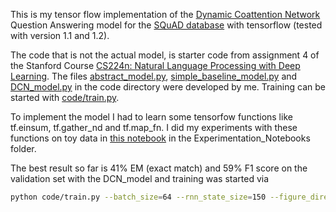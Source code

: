 This is my tensor flow implementation of the [Dynamic Coattention Network](https://arxiv.org/abs/1611.01604) Question Answering model for the [SQuAD database](https://rajpurkar.github.io/SQuAD-explorer/) with tensorflow (tested with version 1.1 and 1.2).
 
The code that is not the actual model, is starter code from assignment 4 of the Stanford Course [CS224n: Natural Language Processing with Deep Learning](http://web.stanford.edu/class/cs224n/). The files [abstract\_model.py](code/abstract_model.py), [simple\_baseline\_model.py](code/simple_baseline_model.py) and [DCN\_model.py](code/DCN_model.py) in the code directory were developed by me. 
Training can be started with [code/train.py](code/train.py).

To implement the model I had to learn some tensorfow functions like tf.einsum, tf.gather_nd and tf.map_fn. I did my experiments with these functions on toy data in [this notebook](Experimentation_Notebooks/toy_data_examples_for_tile_map_fn_gather_nd_etc.ipynb) in the Experimentation\_Notebooks folder.


The best result so far is 41% EM (exact match) and 59% F1 score on the validation set with the DCN_model and training was  started via
```bash
python code/train.py --batch_size=64 --rnn_state_size=150 --figure_directory=fig_HMN_3steps_drop_07/ --dropout=0.7
```